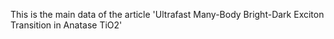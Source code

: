 This is the main data of the article 'Ultrafast Many-Body Bright-Dark Exciton Transition in Anatase TiO2'
